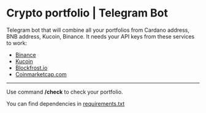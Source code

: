 # Crypto portfolio | Telegram Bot
Telegram bot that will combine all your portfolios from Cardano address, BNB address, Kucoin, Binance.
It needs your API keys from these services to work:
*  [Binance](https://www.binance.com/ru/my/settings/api-management)
*  [Kucoin](https://www.kucoin.com/account/api)
*  [Blockfrost.io](https://blockfrost.io/)
*  [Coinmarketcap.com](https://coinmarketcap.com/api/)
---
Use command **/check** to check your portfolio.

You can find dependencies in [requirements.txt](https://github.com/myown-del/crypto_portfolio_telegrambot/blob/main/requirements.txt)
